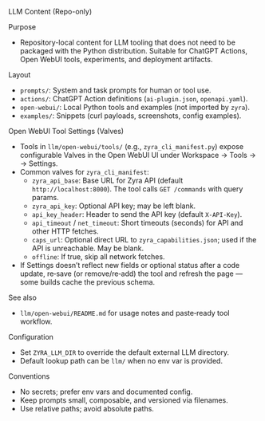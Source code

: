LLM Content (Repo-only)

Purpose
- Repository-local content for LLM tooling that does not need to be packaged
  with the Python distribution. Suitable for ChatGPT Actions, Open WebUI tools,
  experiments, and deployment artifacts.

Layout
- `prompts/`: System and task prompts for human or tool use.
- `actions/`: ChatGPT Action definitions (`ai-plugin.json`, `openapi.yaml`).
- `open-webui/`: Local Python tools and examples (not imported by `zyra`).
- `examples/`: Snippets (curl payloads, screenshots, config examples).

Open WebUI Tool Settings (Valves)
- Tools in `llm/open-webui/tools/` (e.g., `zyra_cli_manifest.py`) expose configurable Valves in the Open WebUI UI
  under Workspace → Tools → <tool> → Settings.
- Common valves for `zyra_cli_manifest`:
  - `zyra_api_base`: Base URL for Zyra API (default `http://localhost:8000`). The tool calls `GET /commands` with
    query params.
  - `zyra_api_key`: Optional API key; may be left blank.
  - `api_key_header`: Header to send the API key (default `X-API-Key`).
  - `api_timeout` / `net_timeout`: Short timeouts (seconds) for API and other HTTP fetches.
  - `caps_url`: Optional direct URL to `zyra_capabilities.json`; used if the API is unreachable. May be blank.
  - `offline`: If true, skip all network fetches.
- If Settings doesn’t reflect new fields or optional status after a code update, re‑save (or remove/re‑add) the tool
  and refresh the page — some builds cache the previous schema.

See also
- `llm/open-webui/README.md` for usage notes and paste‑ready tool workflow.

Configuration
- Set `ZYRA_LLM_DIR` to override the default external LLM directory.
- Default lookup path can be `llm/` when no env var is provided.

Conventions
- No secrets; prefer env vars and documented config.
- Keep prompts small, composable, and versioned via filenames.
- Use relative paths; avoid absolute paths.
